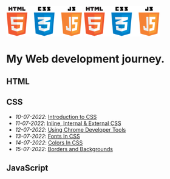 <img src="/imgs/HTML.png" alt="HTML Logo" style="width:200px;"/>
<img src="/imgs/HTML.png" alt="drawing" width="200"/>

# My Web development journey.


## HTML


## CSS
- *10-07-2022*: [Introduction to CSS](https://www.youtube.com/watch?v=ua24185-rcw)
- *11-07-2022*: [Inline, Internal & External CSS](https://www.youtube.com/watch?v=ArUL-He_AN0)
- *12-07-2022*: [Using Chrome Developer Tools](https://www.youtube.com/watch?v=buxedopZbKM)
- *13-07-2022*: [Fonts In CSS](https://www.youtube.com/watch?v=5Gz7j4gDrXM)
- *14-07-2022*: [Colors In CSS](https://www.youtube.com/watch?v=EEw5OJCsiDs)
- *15-07-2022*: [Borders and Backgrounds](https://www.youtube.com/watch?v=2zcHiaHo4Jo)

## JavaScript
